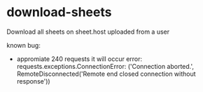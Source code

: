 # download-sheets
Download all sheets on sheet.host uploaded from a user

known bug:
- appromiate 240 requests it will occur error:
  requests.exceptions.ConnectionError: ('Connection aborted.', RemoteDisconnected('Remote end closed connection without response'))
